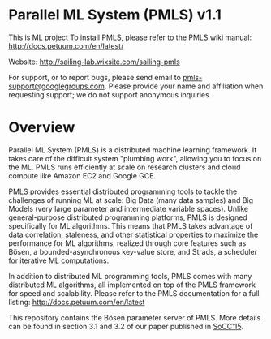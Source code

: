 Parallel ML System (PMLS) v1.1
==============================
This is ML project
To install PMLS, please refer to the PMLS wiki manual: http://docs.petuum.com/en/latest/<br>

Website: http://sailing-lab.wixsite.com/sailing-pmls

For support, or to report bugs, please send email to pmls-support@googlegroups.com. Please provide your name and affiliation when requesting support; we do not support anonymous inquiries.

Overview
========

Parallel ML System (PMLS) is a distributed machine learning framework. It takes care of the difficult system "plumbing work", allowing you to focus on the ML. PMLS runs efficiently at scale on research clusters and cloud compute like Amazon EC2 and Google GCE.

PMLS provides essential distributed programming tools to tackle the challenges of running ML at scale: Big Data (many data samples) and Big Models (very large parameter and intermediate variable spaces). Unlike general-purpose distributed programming platforms, PMLS is designed specifically for ML algorithms. This means that PMLS takes advantage of data correlation, staleness, and other statistical properties to maximize the performance for ML algorithms, realized through core features such as Bösen, a bounded-asynchronous key-value store, and Strads, a scheduler for iterative ML computations.

In addition to distributed ML programming tools, PMLS comes with many distributed ML algorithms, all implemented on top of the PMLS framework for speed and scalability. Please refer to the PMLS documentation for a full listing: http://docs.petuum.com/en/latest

This repository contains the Bösen parameter server of PMLS. More details can be found in section 3.1 and 3.2 of our paper published in [SoCC'15](http://dl.acm.org/citation.cfm?id=2806778&CFID=637243775&CFTOKEN=54057576).
